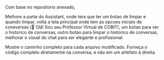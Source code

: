 Com base no repositorio anexado,

Melhore a parte do Assistant, onde tera que ter um botao de limpar e quando limpar, volta a tela principal onde tem as opcoes iniciais de coneversas (👋 Olá! Sou seu Professor Virtual de COBIT), um botao para ver o historico de conversas, outro botao para limpar o historico de conversas, melhorar o visual do chat para ser elegante e profissional.

Mostre o caminho completo para cada arquivo modificado.
Forneça o código completo diretamente na conversa, e não em um artefato à direita.